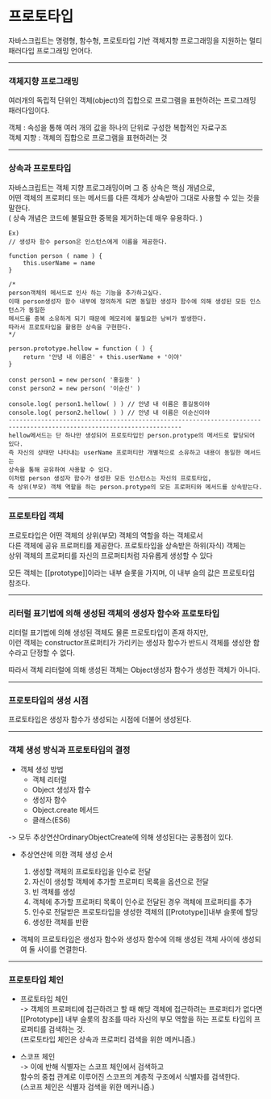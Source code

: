 # 프로토타입

자바스크립트는 명령형, 함수형, 프로토타입 기반 객체지향 프로그래밍을 지원하는 멀티 패러다입 프로그래밍 언어다.

---

### 객체지향 프로그래밍

여러개의 독립적 단위인 객체(object)의 집합으로 프로그램을 표현하려는 프로그래밍 패러다임이다.

객체 : 속성을 통해 여러 개의 값을 하나의 단위로 구성한 복합적인 자료구조 <br/>
객체 지향 : 객체의 집합으로 프로그램을 표현하려는 것

---

### 상속과 프로토타입

자바스크립트는 객체 지향 프로그래밍이며 그 중 상속은 핵심 개념으로, <br/>
어떤 객체의 프로퍼티 또는 메서드를 다른 객체가 상속받아 그대로 사용할 수 있는 것을 말한다.<br/>
( 상속 개념은 코드에 불필요한 중복을 제거하는데 매우 유용하다. )

```
Ex)
// 생성자 함수 person은 인스턴스에게 이름을 제공한다.

function person ( name ) {
    this.userName = name
}

/*
person객체의 메서드로 인사 하는 기능을 추가하고싶다.
이때 person생성자 함수 내부에 정의하게 되면 동일한 생성자 함수에 의해 생성된 모든 인스턴스가 동일한
메서드를 중복 소유하게 되기 때문에 메모리에 불필요한 낭비가 발생한다.
따라서 프로토타입을 활용한 상속을 구현한다.
*/

person.prototype.hellow = function ( ) {
    return '안녕 내 이름은' + this.userName + '이야'
}

const person1 = new person( '홍길동' )
const person2 = new person( '이순신' )

console.log( person1.hellow( ) ) // 안녕 내 이름은 홍길동이야
console.log( person2.hellow( ) ) // 안녕 내 이름은 이순신이야
----------------------------------------------------------------------------------------------------------------------
hellow메서드는 단 하나만 생성되어 프로토타입인 person.protype의 메서드로 할당되어 있다.
즉 자신의 상태만 나타내는 userName 프로퍼티만 개별적으로 소유하고 내용이 동일한 메서드는
상속을 통해 공유하여 사용할 수 있다.
이처럼 person 생성자 함수가 생성한 모든 인스턴스는 자신의 프로토타입,
즉 상위(부모) 객체 역할을 하는 person.protype의 모든 프로퍼티와 메서드를 상속받는다.

```

---

### 프로토타입 객체

프로토타입은 어떤 객체의 상위(부모) 객체의 역할을 하는 객체로서 <br/>
다른 객체에 공유 프로퍼티를 제공한다. 프로토타입을 상속받은 하위(자식) 객체는 <br/>
상위 객체의 프로퍼티를 자신의 프로퍼티처럼 자유롭게 생성할 수 있다

모든 객체는 [[prototype]]이라는 내부 슬롯을 가지며, 이 내부 슬의 값은 프로토타입 참조다.

---

### 리터럴 표기법에 의해 생성된 객체의 생성자 함수와 프로토타입

리터럴 표기법에 의해 생성된 객체도 물론 프로토타입이 존재 하지만, <br/>
이런 객체는 constructor프로퍼티가 가리키는 생성자 함수가 반드시 객체를 생성한 함수라고 단정할 수 없다.

따라서 객체 리터럴에 의해 생성된 객체는 Object생성자 함수가 생성한 객체가 아니다.

---

### 프로토타입의 생성 시점

프로토타입은 생성자 함수가 생성되는 시점에 더불어 생성된다.

---

### 객체 생성 방식과 프로토타입의 결정

- 객체 생성 방법
  - 객체 리터럴
  - Object 생성자 함수
  - 생성자 함수
  - Object.create 메서드
  - 클래스(ES6)

-> 모두 추상연산OrdinaryObjectCreate에 의해 생성된다는 공통점이 있다.

- 추상연산에 의한 객체 생성 순서

  1. 생성할 객체의 프로토타입을 인수로 전달
  2. 자신이 생성할 객체에 추가할 프로퍼티 목록을 옵션으로 전달
  3. 빈 객체를 생성
  4. 객체에 추가할 프로퍼티 목록이 인수로 전달된 경우 객체에 프로퍼티를 추가
  5. 인수로 전달받은 프로토타입을 생성한 객체의 [[Prototype]]내부 슬롯에 할당
  6. 생성한 객체를 반환

- 객체의 프로토타입은 생성자 함수와 생성자 함수에 의해 생성된 객체 사이에 생성되여 둘 사이를 연결한다.

---

### 프로토타입 체인

- 프로토타입 체인<br/>
  -> 객체의 프로퍼티에 접근하려고 할 때 해당 객체에 접근하려는 프로퍼티가 없다면 <br/>
  [[Prototype]] 내부 슬롯의 참조를 따라 자신의 부모 역할을 하는 프로토 타입의 프로퍼티를 검색하는 것.<br/>
  (프로토타입 체인은 상속과 프로퍼티 검색을 위한 메커니즘.)

- 스코프 체인<br/>
  -> 이에 반해 식별자는 스코프 체인에서 검색하고 <br/>
  함수의 중첩 관계로 이루어진 스코프의 계층적 구조에서 식별자를 검색한다.<br/>
  (스코프 체인은 식별자 검색을 위한 메커니즘.)
